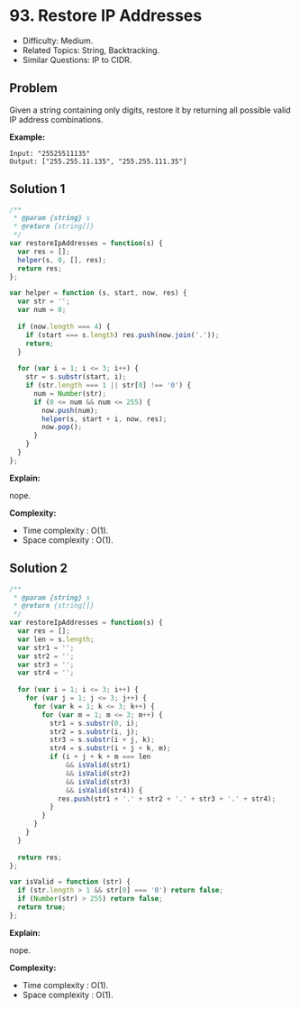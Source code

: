 # 93. Restore IP Addresses

- Difficulty: Medium.
- Related Topics: String, Backtracking.
- Similar Questions: IP to CIDR.

## Problem

Given a string containing only digits, restore it by returning all possible valid IP address combinations.

**Example:**

```
Input: "25525511135"
Output: ["255.255.11.135", "255.255.111.35"]
```

## Solution 1

```javascript
/**
 * @param {string} s
 * @return {string[]}
 */
var restoreIpAddresses = function(s) {
  var res = [];
  helper(s, 0, [], res);
  return res;
};

var helper = function (s, start, now, res) {
  var str = '';
  var num = 0;
  
  if (now.length === 4) {
    if (start === s.length) res.push(now.join('.'));
    return;
  }
  
  for (var i = 1; i <= 3; i++) {
    str = s.substr(start, i);
    if (str.length === 1 || str[0] !== '0') {
      num = Number(str);
      if (0 <= num && num <= 255) {
        now.push(num);
        helper(s, start + i, now, res);
        now.pop();
      }
    }
  }
};
```

**Explain:**

nope.

**Complexity:**

* Time complexity : O(1).
* Space complexity : O(1).

## Solution 2

```javascript
/**
 * @param {string} s
 * @return {string[]}
 */
var restoreIpAddresses = function(s) {
  var res = [];
  var len = s.length;
  var str1 = '';
  var str2 = '';
  var str3 = '';
  var str4 = '';
  
  for (var i = 1; i <= 3; i++) {
    for (var j = 1; j <= 3; j++) {
      for (var k = 1; k <= 3; k++) {
        for (var m = 1; m <= 3; m++) {
          str1 = s.substr(0, i);
          str2 = s.substr(i, j);
          str3 = s.substr(i + j, k);
          str4 = s.substr(i + j + k, m);
          if (i + j + k + m === len
              && isValid(str1)
              && isValid(str2)
              && isValid(str3)
              && isValid(str4)) {
            res.push(str1 + '.' + str2 + '.' + str3 + '.' + str4);
          }
        }
      }
    }
  }
  
  return res;
};

var isValid = function (str) {
  if (str.length > 1 && str[0] === '0') return false;
  if (Number(str) > 255) return false;
  return true;
};
```

**Explain:**

nope.

**Complexity:**

* Time complexity : O(1).
* Space complexity : O(1).
